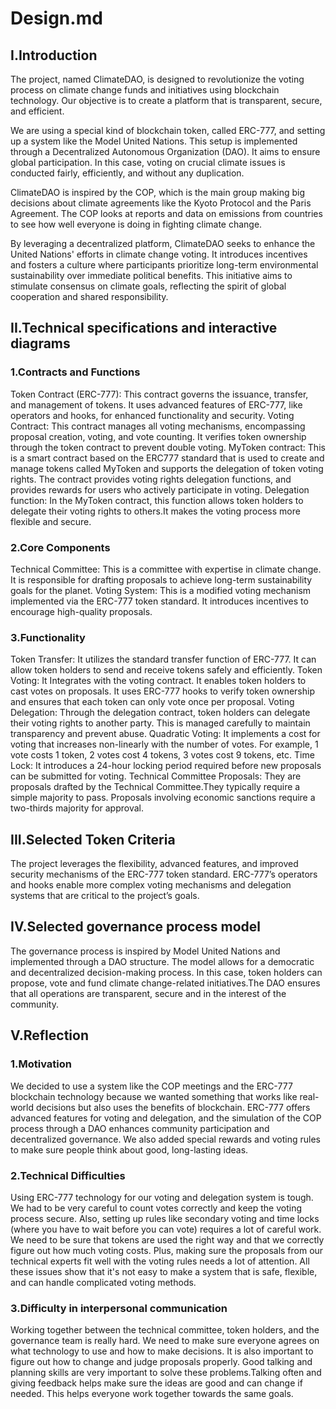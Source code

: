 # Design.md


## I.Introduction

The project, named ClimateDAO, is designed to revolutionize the voting process on climate change funds and initiatives using blockchain technology. Our objective is to create a platform that is transparent, secure, and efficient.

We are using a special kind of blockchain token, called ERC-777, and setting up a system like the Model United Nations. This setup is implemented through a Decentralized Autonomous Organization (DAO). It aims to ensure global participation. In this case, voting on crucial climate issues is conducted fairly, efficiently, and without any duplication.

ClimateDAO is inspired by the COP, which is the main group making big decisions about climate agreements like the Kyoto Protocol and the Paris Agreement. The COP looks at reports and data on emissions from countries to see how well everyone is doing in fighting climate change.

By leveraging a decentralized platform, ClimateDAO seeks to enhance the United Nations' efforts in climate change voting. It introduces incentives and fosters a culture where participants prioritize long-term environmental sustainability over immediate political benefits. This initiative aims to stimulate consensus on climate goals, reflecting the spirit of global cooperation and shared responsibility.



## II.Technical specifications and interactive diagrams

### 1.Contracts and Functions
Token Contract (ERC-777): This contract governs the issuance, transfer, and management of tokens. It uses advanced features of ERC-777, like operators and hooks, for enhanced functionality and security.
Voting Contract: This contract manages all voting mechanisms, encompassing proposal creation, voting, and vote counting. It verifies token ownership through the token contract to prevent double voting.
MyToken contract: This is a smart contract based on the ERC777 standard that is used to create and manage tokens called MyToken and supports the delegation of token voting rights. The contract provides voting rights delegation functions, and provides rewards for users who actively participate in voting.
Delegation function: In the MyToken contract, this function allows token holders to delegate their voting rights to others.It makes the voting process more flexible and secure. 


### 2.Core Components
Technical Committee: This is a committee with expertise in climate change. It is responsible for drafting proposals to achieve long-term sustainability goals for the planet.
Voting System: This is a modified voting mechanism implemented via the ERC-777 token standard. It introduces incentives to encourage high-quality proposals.

### 3.Functionality
Token Transfer: It utilizes the standard transfer function of ERC-777. It can allow token holders to send and receive tokens safely and efficiently.
Token Voting: It Integrates with the voting contract. It enables token holders to cast votes on proposals. It uses ERC-777 hooks to verify token ownership and ensures that each token can only vote once per proposal.
Voting Delegation: Through the delegation contract, token holders can delegate their voting rights to another party. This is managed carefully to maintain transparency and prevent abuse.
Quadratic Voting: It implements a cost for voting that increases non-linearly with the number of votes. For example, 1 vote costs 1 token, 2 votes cost 4 tokens, 3 votes cost 9 tokens, etc.
Time Lock: It introduces a 24-hour locking period required before new proposals can be submitted for voting.
Technical Committee Proposals: They are proposals drafted by the Technical Committee.They typically require a simple majority to pass. Proposals involving economic sanctions require a two-thirds majority for approval.


## III.Selected Token Criteria
The project leverages the flexibility, advanced features, and improved security mechanisms of the ERC-777 token standard. ERC-777’s operators and hooks enable more complex voting mechanisms and delegation systems that are critical to the project’s goals.



## IV.Selected governance process model
The governance process is inspired by Model United Nations and implemented through a DAO structure. The model allows for a democratic and decentralized decision-making process. In this case, token holders can propose, vote and fund climate change-related initiatives.The DAO ensures that all operations are transparent, secure and in the interest of the community.



## V.Reflection

### 1.Motivation
We decided to use a system like the COP meetings and the ERC-777 blockchain technology because we wanted something that works like real-world decisions but also uses the benefits of blockchain. ERC-777 offers advanced features for voting and delegation, and the simulation of the COP process through a DAO enhances community participation and decentralized governance. We also added special rewards and voting rules to make sure people think about good, long-lasting ideas.

### 2.Technical Difficulties
Using ERC-777 technology for our voting and delegation system is tough. We had to be very careful to count votes correctly and keep the voting process secure. Also, setting up rules like secondary voting and time locks (where you have to wait before you can vote) requires a lot of careful work. We need to be sure that tokens are used the right way and that we correctly figure out how much voting costs. Plus, making sure the proposals from our technical experts fit well with the voting rules needs a lot of attention. All these issues show that it's not easy to make a system that is safe, flexible, and can handle complicated voting methods.

### 3.Difficulty in interpersonal communication
Working together between the technical committee, token holders, and the governance team is really hard. We need to make sure everyone agrees on what technology to use and how to make decisions. It is also important to figure out how to change and judge proposals properly. Good talking and planning skills are very important to solve these problems.Talking often and giving feedback helps make sure the ideas are good and can change if needed. This helps everyone work together towards the same goals.


